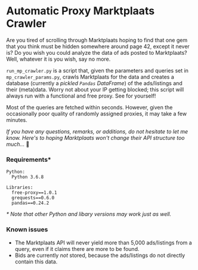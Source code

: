 # Automatic Proxy Marktplaats Crawler

Are you tired of scrolling through Marktplaats hoping to find that one gem that you think must be hidden somewhere around page 42, except it never is? Do you wish you could analyze the data of ads posted to Marktplaats? Well, whatever it is you wish, say no more.

`run_mp_crawler.py` is a script that, given the parameters and queries set in `mp_crawler_params.py`, crawls Marktplaats for the data and creates a database (currently a *pickled `Pandas` DataFrame*) of the ads/listings and their (meta)data. Worry not about your IP getting blocked; this script will always run with a functional and free proxy. See for yourself!

Most of the queries are fetched within seconds. However, given the occasionally poor quality of randomly assigned proxies, it may take a few minutes.

*If you have any questions, remarks, or additions, do not hesitate to let me know. Here's to hoping Marktplaats won't change their API structure too much...* 🤔

### Requirements*
```
Python:
  Python 3.6.8

Libraries:
  free-proxy==1.0.1
  grequests==0.6.0
  pandas==0.24.2
```
*\* Note that other Python and libary versions may work just as well.*


### Known issues
* The Marktplaats API will never yield more than 5,000 ads/listings from a query, even if it claims there are more to be found.
* Bids are currently *not* stored, because the ads/listings do not directly contain this data.
